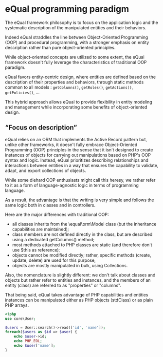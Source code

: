 # eQual programming paradigm



The eQual framework philosophy is to focus on the application logic and the systematic description of the manipulated entities and their behaviors. 



Indeed eQual straddles the line between Object-Oriented Programming (OOP) and procedural programming, with a stronger emphasis on entity description rather than pure object-oriented principles. 

While object-oriented concepts are utilized to some extent, the eQual framework doesn't fully leverage the characteristics of traditional OOP paradigm.

eQual favors entity-centric design, where entities are defined based on the description of their properties and behaviors, through static methods common to all models : `getColumns()`, `getRoles()`, `getActions()`, `getPolicies()`, ...

This hybrid approach allows eQual to provide flexibility in entity modeling and management while incorporating some benefits of object-oriented design.



## “Focus on description”
eQual relies on an ORM that implements the Active Record pattern but, unlike other frameworks, it doesn't fully embrace Object-Oriented Programming (OOP) principles in the sense that it isn't designed to create instances of objects for carrying out manipulations based on PHP's OOP syntax and logic.
Instead, eQual prioritizes describing relationships and interactions between entities in a way that ensures the capability to validate, adapt, and export collections of objects.

While some diehard OOP enthusiasts might call this heresy, we rather refer to it as a form of language-agnostic logic in terms of programming language.

As a result, the advantage is that the writing is very simple and follows the same logic both in classes and in controllers.



Here are the major differences with traditional OOP:

* all classes inherits from the \equal\orm\Model class (but the inheritance capabilities are maintained);
* class members are not defined directly in the class, but are described using a dedicated getColumns() method;
* most methods attached to PHP classes are static (and therefore don't use $this as reference);
* objects cannot be modified directly; rather, specific methods (create, update, delete) are used for this purpose,
* objects are mostly manipulated in bulk, using Collections.



Also, the nomenclature is slightly different: we don't talk about classes and objects but rather refer to entities and instances, and the members of an entity (class) are referred to as "properties" or "columns".

That being said, eQual takes advantage of PHP capabilities and entities instances can be manipulated either as PHP objects (stdClass) or as plain PHP arrays.

```php
<?php
use core\User;

$users = User::search()->read(['id', 'name']);
foreach($users as $id => $user) {
    echo $user->id;
    echo PHP_EOL;
    echo $user['name'];
}
```
